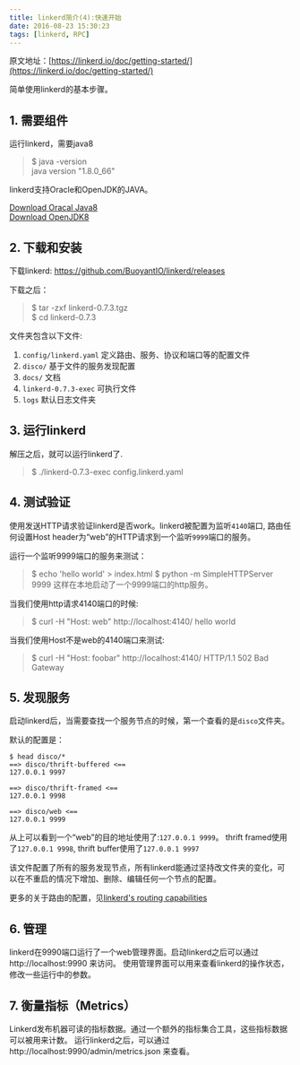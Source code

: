 ```yaml
---
title: linkerd简介(4):快速开始
date: 2016-08-23 15:30:23
tags: [linkerd, RPC]
---
```



原文地址：[https://linkerd.io/doc/getting-started/](https://linkerd.io/doc/getting-started/)    

简单使用linkerd的基本步骤。

## 1. 需要组件
运行linkerd，需要java8
> $ java -version   
> java version "1.8.0_66"

linkerd支持Oracle和OpenJDK的JAVA。

[Download Oracal Java8](http://www.oracle.com/technetwork/java/javase/downloads/jdk8-downloads-2133151.html)	
[Download OpenJDK8](http://openjdk.java.net/install/)


## 2. 下载和安装
下载linkerd: https://github.com/BuoyantIO/linkerd/releases

下载之后：
>$ tar -zxf linkerd-0.7.3.tgz   
>$ cd linkerd-0.7.3

<!-- more -->

文件夹包含以下文件:
	
1. `config/linkerd.yaml` 定义路由、服务、协议和端口等的配置文件
2. `disco/` 基于文件的服务发现配置
3. `docs/` 文档
4. `linkerd-0.7.3-exec` 可执行文件
5. `logs`  	默认日志文件夹

## 3. 运行linkerd

解压之后，就可以运行linkerd了.
> $ ./linkerd-0.7.3-exec config.linkerd.yaml


## 4. 测试验证

使用发送HTTP请求验证linkerd是否work。linkerd被配置为监听`4140`端口, 路由任何设置Host header为“web”的HTTP请求到一个监听`9999`端口的服务。

运行一个监听9999端口的服务来测试：
>$ echo 'hello world' > index.html
>$ python -m SimpleHTTPServer 9999
这样在本地启动了一个9999端口的http服务。

当我们使用http请求4140端口的时候:
>$ curl -H "Host: web" http://localhost:4140/
>hello world

当我们使用Host不是web的4140端口来测试:
>$ curl -H "Host: foobar" http://localhost:4140/
>HTTP/1.1 502 Bad Gateway

## 5. 发现服务
启动linkerd后，当需要查找一个服务节点的时候，第一个查看的是`disco`文件夹。

默认的配置是：

	$ head disco/*
   	==> disco/thrift-buffered <==
   	127.0.0.1 9997

   	==> disco/thrift-framed <==
   	127.0.0.1 9998

  	==> disco/web <==
  	127.0.0.1 9999
  	
从上可以看到一个“web”的目的地址使用了:`127.0.0.1 9999`。 thrift framed使用了`127.0.0.1 9998`, thrift buffer使用了`127.0.0.1 9997`

该文件配置了所有的服务发现节点，所有linkerd能通过坚持改文件夹的变化，可以在不重启的情况下增加、删除、编辑任何一个节点的配置。

更多的关于路由的配置，见[linkerd's routing capabilities](https://linkerd.io/doc/0.7.3/overview/#routing)

## 6. 管理
linkerd在9990端口运行了一个web管理界面。启动linkerd之后可以通过 http://localhost:9990 来访问。
使用管理界面可以用来查看linkerd的操作状态，修改一些运行中的参数。

## 7. 衡量指标（Metrics）
Linkerd发布机器可读的指标数据。通过一个额外的指标集合工具，这些指标数据可以被用来计数。 运行linkerd之后，可以通过http://localhost:9990/admin/metrics.json 来查看。